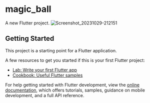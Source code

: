 # magic_ball

A new Flutter project.
![Screenshot_20231029-212151](https://github.com/Imran-227/magic_ball/assets/128098964/e27f7e72-29aa-4248-af69-d4bfbefe348e)

## Getting Started

This project is a starting point for a Flutter application.

A few resources to get you started if this is your first Flutter project:

- [Lab: Write your first Flutter app](https://docs.flutter.dev/get-started/codelab)
- [Cookbook: Useful Flutter samples](https://docs.flutter.dev/cookbook)

For help getting started with Flutter development, view the
[online documentation](https://docs.flutter.dev/), which offers tutorials,
samples, guidance on mobile development, and a full API reference.

